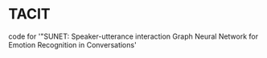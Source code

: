 # TACIT
code for '"SUNET: Speaker-utterance interaction Graph Neural Network for Emotion Recognition in Conversations'
